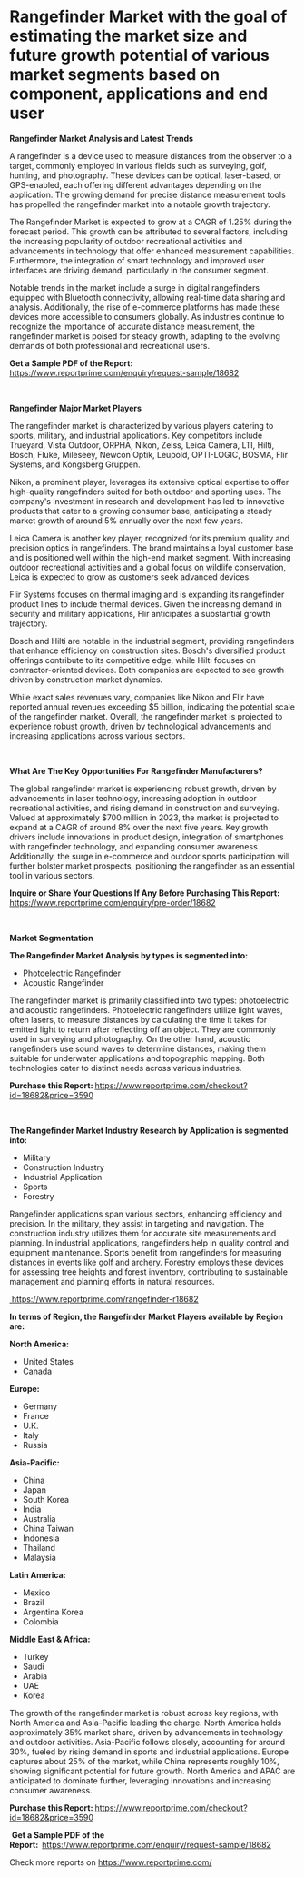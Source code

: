 <p><h1>Rangefinder Market with the goal of estimating the market size and future growth potential of various market segments based on component, applications and end user</h1></p><p><strong>Rangefinder Market Analysis and Latest Trends</strong></p>
<p><p>A rangefinder is a device used to measure distances from the observer to a target, commonly employed in various fields such as surveying, golf, hunting, and photography. These devices can be optical, laser-based, or GPS-enabled, each offering different advantages depending on the application. The growing demand for precise distance measurement tools has propelled the rangefinder market into a notable growth trajectory.</p><p>The Rangefinder Market is expected to grow at a CAGR of 1.25% during the forecast period. This growth can be attributed to several factors, including the increasing popularity of outdoor recreational activities and advancements in technology that offer enhanced measurement capabilities. Furthermore, the integration of smart technology and improved user interfaces are driving demand, particularly in the consumer segment.</p><p>Notable trends in the market include a surge in digital rangefinders equipped with Bluetooth connectivity, allowing real-time data sharing and analysis. Additionally, the rise of e-commerce platforms has made these devices more accessible to consumers globally. As industries continue to recognize the importance of accurate distance measurement, the rangefinder market is poised for steady growth, adapting to the evolving demands of both professional and recreational users.</p></p>
<p><strong>Get a Sample PDF of the Report:&nbsp;</strong> <a href="https://www.reportprime.com/enquiry/request-sample/18682?utm_campaign=2336&utm_medium=2&utm_source=Github&utm_content=ia&utm_term=19032025&utm_id=rangefinder">https://www.reportprime.com/enquiry/request-sample/18682</a></p>
<p>&nbsp;</p>
<p><strong>Rangefinder Major Market Players</strong></p>
<p><p>The rangefinder market is characterized by various players catering to sports, military, and industrial applications. Key competitors include Trueyard, Vista Outdoor, ORPHA, Nikon, Zeiss, Leica Camera, LTI, Hilti, Bosch, Fluke, Mileseey, Newcon Optik, Leupold, OPTI-LOGIC, BOSMA, Flir Systems, and Kongsberg Gruppen.</p><p>Nikon, a prominent player, leverages its extensive optical expertise to offer high-quality rangefinders suited for both outdoor and sporting uses. The company's investment in research and development has led to innovative products that cater to a growing consumer base, anticipating a steady market growth of around 5% annually over the next few years.</p><p>Leica Camera is another key player, recognized for its premium quality and precision optics in rangefinders. The brand maintains a loyal customer base and is positioned well within the high-end market segment. With increasing outdoor recreational activities and a global focus on wildlife conservation, Leica is expected to grow as customers seek advanced devices.</p><p>Flir Systems focuses on thermal imaging and is expanding its rangefinder product lines to include thermal devices. Given the increasing demand in security and military applications, Flir anticipates a substantial growth trajectory.</p><p>Bosch and Hilti are notable in the industrial segment, providing rangefinders that enhance efficiency on construction sites. Bosch's diversified product offerings contribute to its competitive edge, while Hilti focuses on contractor-oriented devices. Both companies are expected to see growth driven by construction market dynamics.</p><p>While exact sales revenues vary, companies like Nikon and Flir have reported annual revenues exceeding $5 billion, indicating the potential scale of the rangefinder market. Overall, the rangefinder market is projected to experience robust growth, driven by technological advancements and increasing applications across various sectors.</p></p>
<p>&nbsp;</p>
<p><strong>What Are The Key Opportunities For Rangefinder Manufacturers?</strong></p>
<p><p>The global rangefinder market is experiencing robust growth, driven by advancements in laser technology, increasing adoption in outdoor recreational activities, and rising demand in construction and surveying. Valued at approximately $700 million in 2023, the market is projected to expand at a CAGR of around 8% over the next five years. Key growth drivers include innovations in product design, integration of smartphones with rangefinder technology, and expanding consumer awareness. Additionally, the surge in e-commerce and outdoor sports participation will further bolster market prospects, positioning the rangefinder as an essential tool in various sectors.</p></p>
<p><strong>Inquire or Share Your Questions If Any Before Purchasing This Report:</strong> <a href="https://www.reportprime.com/enquiry/pre-order/18682?utm_campaign=2336&utm_medium=2&utm_source=Github&utm_content=ia&utm_term=19032025&utm_id=rangefinder">https://www.reportprime.com/enquiry/pre-order/18682</a></p>
<p>&nbsp;</p>
<p><strong>Market Segmentation</strong></p>
<p><strong>The Rangefinder Market Analysis by types is segmented into:</strong></p>
<p><ul><li>Photoelectric Rangefinder</li><li>Acoustic Rangefinder</li></ul></p>
<p><p>The rangefinder market is primarily classified into two types: photoelectric and acoustic rangefinders. Photoelectric rangefinders utilize light waves, often lasers, to measure distances by calculating the time it takes for emitted light to return after reflecting off an object. They are commonly used in surveying and photography. On the other hand, acoustic rangefinders use sound waves to determine distances, making them suitable for underwater applications and topographic mapping. Both technologies cater to distinct needs across various industries.</p></p>
<p><strong>Purchase this Report:&nbsp;</strong><a href="https://www.reportprime.com/checkout?id=18682&price=3590&utm_campaign=2336&utm_medium=2&utm_source=Github&utm_content=ia&utm_term=19032025&utm_id=rangefinder">https://www.reportprime.com/checkout?id=18682&price=3590</a></p>
<p>&nbsp;</p>
<p><strong>The Rangefinder Market Industry Research by Application is segmented into:</strong></p>
<p><ul><li>Military</li><li>Construction Industry</li><li>Industrial Application</li><li>Sports</li><li>Forestry</li></ul></p>
<p><p>Rangefinder applications span various sectors, enhancing efficiency and precision. In the military, they assist in targeting and navigation. The construction industry utilizes them for accurate site measurements and planning. In industrial applications, rangefinders help in quality control and equipment maintenance. Sports benefit from rangefinders for measuring distances in events like golf and archery. Forestry employs these devices for assessing tree heights and forest inventory, contributing to sustainable management and planning efforts in natural resources.</p></p>
<p><a href="https://www.reportprime.com/rangefinder-r18682?utm_campaign=2336&utm_medium=2&utm_source=Github&utm_content=ia&utm_term=19032025&utm_id=rangefinder">&nbsp;https://www.reportprime.com/rangefinder-r18682</a></p>
<p><strong>In terms of Region, the Rangefinder Market Players available by Region are:</strong></p>
<p>
    <p> <strong> North America: </strong>
        <ul>
            <li>United States</li>
            <li>Canada</li>
        </ul>
        </p> 
    <p> <strong> Europe: </strong>
        <ul>
            <li>Germany</li>
            <li>France</li>
            <li>U.K.</li>
            <li>Italy</li>
            <li>Russia</li>
        </ul>
        </p> 
    <p> <strong> Asia-Pacific: </strong>
        <ul>
            <li>China</li>
            <li>Japan</li>
            <li>South Korea</li>
            <li>India</li>
            <li>Australia</li>
            <li>China Taiwan</li>
            <li>Indonesia</li>
            <li>Thailand</li>
            <li>Malaysia</li>
        </ul>
        </p> 
    <p> <strong> Latin America: </strong>
        <ul>
            <li>Mexico</li>
            <li>Brazil</li>
            <li>Argentina Korea</li>
            <li>Colombia</li>
        </ul>
        </p> 
    <p> <strong> Middle East & Africa: </strong>
        <ul>
            <li>Turkey</li>
            <li>Saudi</li>
            <li>Arabia</li>
            <li>UAE</li>
            <li>Korea</li>
        </ul>
    </p>
    </p>
<p><p>The growth of the rangefinder market is robust across key regions, with North America and Asia-Pacific leading the charge. North America holds approximately 35% market share, driven by advancements in technology and outdoor activities. Asia-Pacific follows closely, accounting for around 30%, fueled by rising demand in sports and industrial applications. Europe captures about 25% of the market, while China represents roughly 10%, showing significant potential for future growth. North America and APAC are anticipated to dominate further, leveraging innovations and increasing consumer awareness.</p></p>
<p><strong>Purchase this Report: </strong><a href="https://www.reportprime.com/checkout?id=18682&price=3590&utm_campaign=2336&utm_medium=2&utm_source=Github&utm_content=ia&utm_term=19032025&utm_id=rangefinder">https://www.reportprime.com/checkout?id=18682&price=3590</a></p>
<p>&nbsp;<strong>Get a Sample PDF of the Report:&nbsp;&nbsp;</strong><a href="https://www.reportprime.com/enquiry/request-sample/18682?utm_campaign=2336&utm_medium=2&utm_source=Github&utm_content=ia&utm_term=19032025&utm_id=rangefinder">https://www.reportprime.com/enquiry/request-sample/18682</a></p>
<p><strong></strong></p>
<p>Check more reports on <a href="https://www.reportprime.com/?utm_campaign=2336&utm_medium=2&utm_source=Github&utm_content=ia&utm_term=19032025&utm_id=rangefinder">https://www.reportprime.com/</a></p>